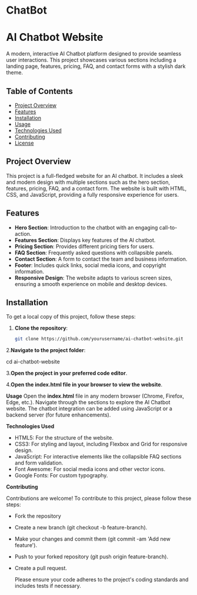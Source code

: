 # ChatBot

# AI Chatbot Website

A modern, interactive AI Chatbot platform designed to provide seamless user interactions. This project showcases various sections including a landing page, features, pricing, FAQ, and contact forms with a stylish dark theme.

## Table of Contents
- [Project Overview](#project-overview)
- [Features](#features)
- [Installation](#installation)
- [Usage](#usage)
- [Technologies Used](#technologies-used)
- [Contributing](#contributing)
- [License](#license)

## Project Overview
This project is a full-fledged website for an AI chatbot. It includes a sleek and modern design with multiple sections such as the hero section, features, pricing, FAQ, and a contact form. The website is built with HTML, CSS, and JavaScript, providing a fully responsive experience for users.

## Features
- **Hero Section**: Introduction to the chatbot with an engaging call-to-action.
- **Features Section**: Displays key features of the AI chatbot.
- **Pricing Section**: Provides different pricing tiers for users.
- **FAQ Section**: Frequently asked questions with collapsible panels.
- **Contact Section**: A form to contact the team and business information.
- **Footer**: Includes quick links, social media icons, and copyright information.
- **Responsive Design**: The website adapts to various screen sizes, ensuring a smooth experience on mobile and desktop devices.

## Installation

To get a local copy of this project, follow these steps:

1. **Clone the repository**:

   ```bash
   git clone https://github.com/yourusername/ai-chatbot-website.git


2.**Navigate to the project folder**:

cd ai-chatbot-website



3.**Open the project in your preferred code editor**.

4.**Open the index.html file in your browser to view the website**.

**Usage**
Open the **index.html** file in any modern browser (Chrome, Firefox, Edge, etc.).
Navigate through the sections to explore the AI Chatbot website.
The chatbot integration can be added using JavaScript or a backend server (for future enhancements).

**Technologies Used**
- HTML5: For the structure of the website.
- CSS3: For styling and layout, including Flexbox and Grid for responsive design.
- JavaScript: For interactive elements like the collapsible FAQ sections and form validation.
- Font Awesome: For social media icons and other vector icons.
- Google Fonts: For custom typography.

**Contributing**

Contributions are welcome! To contribute to this project, please follow these steps:
- Fork the repository
- Create a new branch (git checkout -b feature-branch).
- Make your changes and commit them (git commit -am 'Add new feature').
- Push to your forked repository (git push origin feature-branch).
- Create a pull request.

  Please ensure your code adheres to the project's coding standards and includes tests if necessary.

